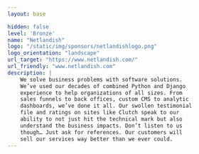 ```yaml
---
layout: base

hidden: false
level: 'Bronze'
name: "Netlandish"
logo: "/static/img/sponsors/netlandishlogo.png"
logo_orientation: "landscape"
url_target: "https://www.netlandish.com/"
url_friendly: "www.netlandish.com"
description: |
    We solve business problems with software solutions.
    We’ve used our decades of combined Python and Django
    experience to help organizations of all sizes. From
    sales funnels to back offices, custom CMS to analytic
    dashboards, we’ve done it all. Our swollen testimonial
    file and ratings on sites like Clutch speak to our
    ability to not just hit the technical mark but also
    understand the business impacts. Don’t listen to us
    though… Just ask for references. Our customers will
    sell our services way better than we ever could.
---
```


